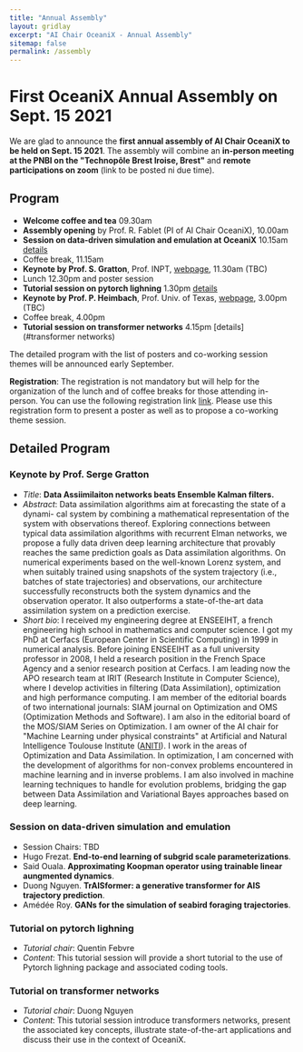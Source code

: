 ```yaml
---
title: "Annual Assembly"
layout: gridlay
excerpt: "AI Chair OceaniX - Annual Assembly"
sitemap: false
permalink: /assembly
---
```


# First OceaniX Annual Assembly on Sept. 15 2021

We are glad to announce the **first annual assembly of AI Chair OceaniX to be held on Sept. 15 2021**.
The assembly will combine an **in-person meeting at the PNBI on the "Technopôle Brest Iroise, Brest"** and **remote participations on zoom** (link to be posted ni due time).

## Program
- **Welcome coffee and tea** 09.30am
- **Assembly opening** by Prof. R. Fablet (PI of AI Chair OceaniX), 10.00am
- **Session on data-driven simulation and emulation at OceaniX** 10.15am [details](#session-on-data-driven-simulation-and-emulation)
- Coffee break, 11.15am
- **Keynote by Prof. S. Gratton**, Prof. INPT, [webpage](http://gratton.perso.enseeiht.fr/), 11.30am (TBC)
- Lunch 12.30pm and poster session
- **Tutorial session on pytorch lighning** 1.30pm [details](#pytorch-lighning)
- **Keynote by Prof. P. Heimbach**, Prof. Univ. of Texas, [webpage](https://www.jsg.utexas.edu/researcher/patrick_heimbach/), 3.00pm (TBC)
- Coffee break, 4.00pm
- **Tutorial session on transformer networks** 4.15pm [details](#transformer networks)

The detailed program with the list of posters and co-working session themes will be announced early September.

**Registration**: The registration is not mandatory but will help for the organization of the lunch and of  coffee breaks for those attending in-person.
You can use the following registration link [link](https://forms.gle/FfoSbN4KAejGfVY66). 
Please use this registration form to present a poster as well as to propose a co-working theme session.


## Detailed Program

### Keynote by Prof. Serge Gratton
- *Title*: **Data Assiimilaiton networks beats Ensemble Kalman filters.**
- *Abstract*: Data assimilation algorithms aim at forecasting the state of a dynami- cal system by combining a mathematical representation of the system with observations thereof. Exploring connections between typical data assimilation algorithms with recurrent Elman networks, we propose a fully data driven deep learning architecture that provably reaches the same prediction goals as Data assimilation algorithms. On numerical experiments based on the well-known Lorenz system, and when suitably trained using snapshots of the system trajectory (i.e., batches of state trajectories) and observations, our architecture successfully reconstructs both the system dynamics and the observation operator. It also outperforms a state-of-the-art data assimilation system on a prediction exercise.
- *Short bio*: I received my engineering degree at ENSEEIHT, a french engineering high school in mathematics and computer science. I got my PhD at Cerfacs (European Center in Scientific Computing)  in 1999 in numerical analysis.  Before joining ENSEEIHT as a full university professor in 2008, I held a research position in the French Space Agency and a senior research position at Cerfacs. I am leading now the APO research team at IRIT (Research Institute in Computer Science), where I develop activities in filtering (Data Assimilation), optimization and high performance computing. I am member of the editorial boards of two international journals: SIAM journal on Optimization and OMS (Optimization Methods and  Software). I am also in the editorial board of the MOS/SIAM Series on Optimization. I am owner of the AI chair for "Machine Learning under physical constraints" at Artificial and Natural Intelligence Toulouse Institute ([ANITI](https://aniti.univ-toulouse.fr/en/)). I work in the areas of Optimization and Data Assimilation. In optimization, I am concerned with the  development of  algorithms for non-convex problems encountered in machine learning and in inverse problems. I am also involved in machine learning techniques to handle for evolution problems, bridging the gap between Data Assimilation and Variational Bayes approaches based on deep learning.

### Session on data-driven simulation and emulation
- Session Chairs: TBD
- Hugo Frezat. **End-to-end learning of subgrid scale parameterizations**. 
- Said Ouala. **Approximating Koopman operator using trainable linear aungmented dynamics**.
- Duong Nguyen. **TrAISformer: a generative transformer for AIS trajectory prediction**.
- Amédée Roy. **GANs for the simulation of seabird foraging trajectories**.

### Tutorial on pytorch lighning
- *Tutorial chair*: Quentin Febvre
- *Content*: This tutorial session will provide a short tutorial to the use of Pytorch lighning package and associated coding tools. 

### Tutorial on transformer networks
- *Tutorial chair*: Duong Nguyen
- *Content*: This tutorial session introduce transformers networks, present the associated key concepts, illustrate state-of-the-art applications
and discuss their use in the context of OceaniX.
